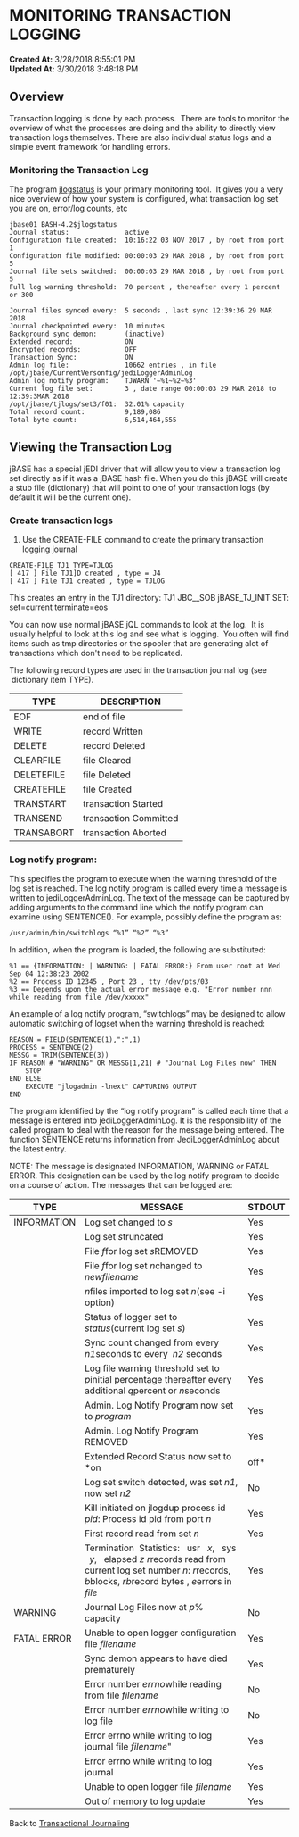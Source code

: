 # MONITORING TRANSACTION LOGGING

**Created At:** 3/28/2018 8:55:01 PM  
**Updated At:** 3/30/2018 3:48:18 PM  


## Overview

Transaction logging is done by each process.  There are tools to monitor the overview of what the processes are doing and the ability to directly view transaction logs themselves. There are also individual status logs and a simple event framework for handling errors.

### Monitoring the Transaction Log

The program [jlogstatus](305935-jlogstatus) is your primary monitoring tool.  It gives you a very nice overview of how your system is configured, what transaction log set you are on, error/log counts, etc

```
jbase01 BASH-4.2$jlogstatus
Journal status:              active
Configuration file created:  10:16:22 03 NOV 2017 , by root from port 1
Configuration file modified: 00:00:03 29 MAR 2018 , by root from port 5
Journal file sets switched:  00:00:03 29 MAR 2018 , by root from port 5
Full log warning threshold:  70 percent , thereafter every 1 percent or 300

Journal files synced every:  5 seconds , last sync 12:39:36 29 MAR 2018
Journal checkpointed every:  10 minutes
Background sync demon:       (inactive)
Extended record:             ON
Encrypted records:           OFF
Transaction Sync:            ON
Admin log file:              10662 entries , in file /opt/jbase/CurrentVersonfig/jediLoggerAdminLog
Admin log notify program:    TJWARN '~%1~%2~%3'
Current log file set:        3 , date range 00:00:03 29 MAR 2018 to 12:39:3MAR 2018
/opt/jbase/tjlogs/set3/f01:  32.01% capacity
Total record count:          9,189,086
Total byte count:            6,514,464,555
```

## 


## Viewing the Transaction Log

jBASE has a special jEDI driver that will allow you to view a transaction log set directly as if it was a jBASE hash file. When you do this jBASE will create a stub file (dictionary) that will point to one of your transaction logs (by default it will be the current one).

### Create transaction logs

1. Use the CREATE-FILE command to create the primary transaction logging journal

```
CREATE-FILE TJ1 TYPE=TJLOG 
[ 417 ] File TJ1]D created , type = J4 
[ 417 ] File TJ1 created , type = TJLOG
```

This creates an entry in the TJ1 directory: TJ1 JBC\_\_SOB jBASE\_TJ\_INIT SET: set=current terminate=eos

You can now use normal jBASE jQL commands to look at the log.  It is usually helpful to look at this log and see what is logging.  You often will find items such as tmp directories or the spooler that are generating alot of transactions which don't need to be replicated.

The following record types are used in the transaction journal log (see  dictionary item TYPE).


| TYPE<br> | DESCRIPTION<br> |
| --- | --- |
| EOF<br> | end of file<br> |
| WRITE<br> | record Written<br> |
| DELETE<br> | record Deleted<br> |
| CLEARFILE<br> | file Cleared<br> |
| DELETEFILE<br> | file Deleted<br> |
| CREATEFILE<br> | file Created<br> |
| TRANSTART<br> | transaction Started<br> |
| TRANSEND<br> | transaction Committed<br> |
| TRANSABORT<br> | transaction Aborted<br> |


### Log notify program:

This specifies the program to execute when the warning threshold of the log set is reached. The log notify program is called every time a message is written to jediLoggerAdminLog. The text of the message can be captured by adding arguments to the command line which the notify program can examine using SENTENCE(). For example, possibly define the program as:

```
/usr/admin/bin/switchlogs “%1” “%2” “%3”
```

In addition, when the program is loaded, the following are substituted:

```
%1 == {INFORMATION: | WARNING: | FATAL ERROR:} From user root at Wed Sep 04 12:38:23 2002 
%2 == Process ID 12345 , Port 23 , tty /dev/pts/03
%3 == Depends upon the actual error message e.g. "Error number nnn while reading from file /dev/xxxxx"
```



An example of a log notify program, “switchlogs” may be designed to allow automatic switching of logset when the warning threshold is reached:

```
REASON = FIELD(SENTENCE(1),":",1)
PROCESS = SENTENCE(2)
MESSG = TRIM(SENTENCE(3))
IF REASON # "WARNING" OR MESSG[1,21] # "Journal Log Files now" THEN
    STOP
END ELSE
    EXECUTE "jlogadmin -lnext" CAPTURING OUTPUT
END
```



The program identified by the “log notify program” is called each time that a message is entered into jediLoggerAdminLog. It is the responsibility of the called program to deal with the reason for the message being entered. The function SENTENCE returns information from JediLoggerAdminLog about the latest entry.

NOTE: The message is designated INFORMATION, WARNING or FATAL ERROR. This designation can be used by the log notify program to decide on a course of action. The messages that can be logged are:




| TYPE<br> | MESSAGE<br> | STDOUT<br> |
| --- | --- | --- |
| INFORMATION<br> | Log set changed to *s*<br> | Yes<br> |
| <br> | Log set *s*truncated<br> | Yes<br> |
| <br> | File *f*for log set *s*REMOVED<br> | Yes<br> |
| <br> | File *f*for log set *n*changed to *newfilename*<br> | Yes<br> |
| <br> | *n*files imported to log set *n*(see -i option)<br> | Yes<br> |
| <br> | Status of logger set to *status*(current log set *s*)<br> | Yes<br> |
| <br> | Sync count changed from every *n1*seconds to every  *n2* seconds<br> | Yes<br> |
| <br> | Log file warning threshold set to *p*initial percentage thereafter every additional *q*percent or *n*seconds<br> | Yes<br> |
| <br> | Admin. Log Notify Program now set to *program*<br> | Yes<br> |
| <br> | Admin. Log Notify Program REMOVED<br> | Yes<br> |
| <br> | Extended Record Status now set to *on|off*<br> | Yes<br> |
| <br> | Log set switch detected, was set *n1*, now set *n2*<br> | No<br> |
| <br> | Kill initiated on jlogdup process id *pid*: Process id pid from port *n*<br> | Yes<br> |
| <br> | First record read from set *n*<br> | Yes<br> |
| <br> | Termination  Statistics:   usr   *x*,   sys   *y*,   elapsed *z r*records read from current log set number *n*: *r*records, *b*blocks, *rb*record bytes , *e*errors in *file*<br> | Yes<br> |
| WARNING<br> | Journal Log Files now at *p*% capacity<br> | No<br> |
| FATAL ERROR<br> | Unable to open logger configuration file *filename*<br> | Yes<br> |
| <br> | Sync demon appears to have died prematurely<br> | Yes<br> |
| <br> | Error number *errno*while reading from file *filename*<br> | No<br> |
| <br> | Error number *errno*while writing to log file<br> | No<br> |
| <br> | Error errno while writing to log journal file *filename*"<br> | Yes<br> |
| <br> | Error errno while writing to log journal<br> | Yes<br> |
| <br> | Unable to open logger file *filename*<br> | Yes<br> |
| <br> | Out of memory to log update<br> | Yes<br> |




Back to [Transactional Journaling](introduction-to-transactional-journaling)
